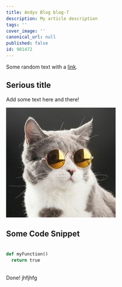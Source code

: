 ```yaml
---
title: Andys Blog blog-7
description: My article description
tags: ''
cover_image: ''
canonical_url: null
published: false
id: 981472
---
```

Some random text with a [link](https://code.visualstudio.com).

## Serious title

Add some text here and there!

![and some pictures too](./assets/cat.jpeg)

## Some Code Snippet

```python

def myFunction()
  return true
  
```
Done!
jhfjhfg
